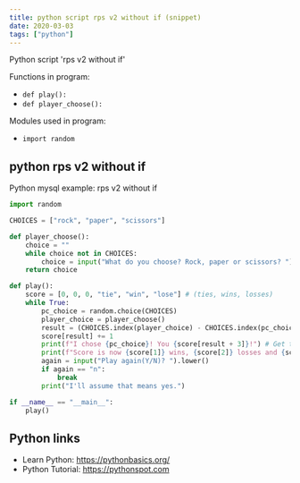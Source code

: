 ```yaml
---
title: python script rps v2 without if (snippet)
date: 2020-03-03
tags: ["python"]
---
```

Python script 'rps v2 without if'

Functions in program: 
* `def play():`
* `def player_choose():`

Modules used in program: 
* `import random`

## python rps v2 without if

Python mysql example: rps v2 without if

```python
import random

CHOICES = ["rock", "paper", "scissors"]

def player_choose():
    choice = ""
    while choice not in CHOICES:
        choice = input("What do you choose? Rock, paper or scissors? ").lower()
    return choice

def play():
    score = [0, 0, 0, "tie", "win", "lose"] # (ties, wins, losses)
    while True:
        pc_choice = random.choice(CHOICES)
        player_choice = player_choose()
        result = (CHOICES.index(player_choice) - CHOICES.index(pc_choice)) % 3 # Returns 0 for tie, 1 for win and 2 for loss
        score[result] += 1
        print(f"I chose {pc_choice}! You {score[result + 3]}!") # Get the right string from score by bumping the index by 3
        print(f"Score is now {score[1]} wins, {score[2]} losses and {score[0]} ties.")
        again = input("Play again(Y/N)? ").lower()
        if again == "n":
            break
        print("I'll assume that means yes.")

if __name__ == "__main__":
    play()


```

## Python links

- Learn Python: https://pythonbasics.org/
- Python Tutorial: https://pythonspot.com
